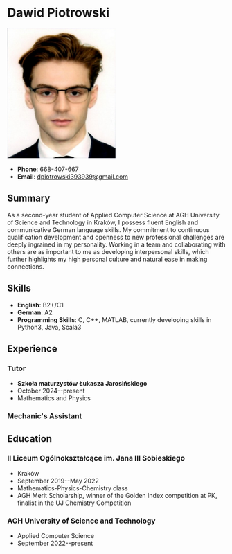 # Dawid Piotrowski

<img src="CV_pic.png" alt="Profile Picture" width="250" height="300">

- **Phone**: 668-407-667
- **Email**: [dpiotrowski393939@gmail.com](mailto:dpiotrowski393939@gmail.com)

## Summary
As a second-year student of Applied Computer Science at AGH University of Science and Technology in Kraków, I possess fluent English and communicative German language skills. My commitment to continuous qualification development and openness to new professional challenges are deeply ingrained in my personality. Working in a team and collaborating with others are as important to me as developing interpersonal skills, which further highlights my high personal culture and natural ease in making connections.

## Skills
- **English**: B2+/C1
- **German**: A2
- **Programming Skills**: C, C++, MATLAB, currently developing skills in Python3, Java, Scala3

## Experience
### Tutor
- **Szkoła maturzystów Łukasza Jarosińskiego**
- October 2024--present
- Mathematics and Physics

### Mechanic's Assistant

## Education
### II Liceum Ogólnokształcące im. Jana III Sobieskiego
- Kraków
- September 2019--May 2022
- Mathematics-Physics-Chemistry class
- AGH Merit Scholarship, winner of the Golden Index competition at PK, finalist in the UJ Chemistry Competition

### AGH University of Science and Technology
- Applied Computer Science
- September 2022--present
